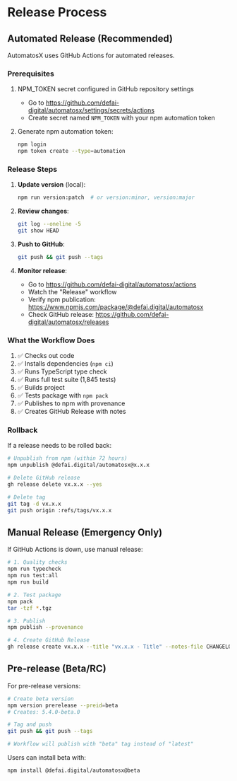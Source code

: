 # Release Process

## Automated Release (Recommended)

AutomatosX uses GitHub Actions for automated releases.

### Prerequisites

1. NPM_TOKEN secret configured in GitHub repository settings
   - Go to https://github.com/defai-digital/automatosx/settings/secrets/actions
   - Create secret named `NPM_TOKEN` with your npm automation token

2. Generate npm automation token:
   ```bash
   npm login
   npm token create --type=automation
   ```

### Release Steps

1. **Update version** (local):
   ```bash
   npm run version:patch  # or version:minor, version:major
   ```

2. **Review changes**:
   ```bash
   git log --oneline -5
   git show HEAD
   ```

3. **Push to GitHub**:
   ```bash
   git push && git push --tags
   ```

4. **Monitor release**:
   - Go to https://github.com/defai-digital/automatosx/actions
   - Watch the "Release" workflow
   - Verify npm publication: https://www.npmjs.com/package/@defai.digital/automatosx
   - Check GitHub release: https://github.com/defai-digital/automatosx/releases

### What the Workflow Does

1. ✅ Checks out code
2. ✅ Installs dependencies (`npm ci`)
3. ✅ Runs TypeScript type check
4. ✅ Runs full test suite (1,845 tests)
5. ✅ Builds project
6. ✅ Tests package with `npm pack`
7. ✅ Publishes to npm with provenance
8. ✅ Creates GitHub Release with notes

### Rollback

If a release needs to be rolled back:

```bash
# Unpublish from npm (within 72 hours)
npm unpublish @defai.digital/automatosx@x.x.x

# Delete GitHub release
gh release delete vx.x.x --yes

# Delete tag
git tag -d vx.x.x
git push origin :refs/tags/vx.x.x
```

## Manual Release (Emergency Only)

If GitHub Actions is down, use manual release:

```bash
# 1. Quality checks
npm run typecheck
npm run test:all
npm run build

# 2. Test package
npm pack
tar -tzf *.tgz

# 3. Publish
npm publish --provenance

# 4. Create GitHub Release
gh release create vx.x.x --title "vx.x.x - Title" --notes-file CHANGELOG.md
```

## Pre-release (Beta/RC)

For pre-release versions:

```bash
# Create beta version
npm version prerelease --preid=beta
# Creates: 5.4.0-beta.0

# Tag and push
git push && git push --tags

# Workflow will publish with "beta" tag instead of "latest"
```

Users can install beta with:
```bash
npm install @defai.digital/automatosx@beta
```
